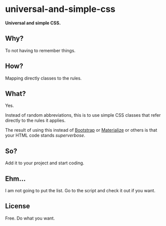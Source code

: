 # universal-and-simple-css

**Universal and simple CSS.**

## Why?

To not having to remember things.

## How?

Mapping directly classes to the rules.

## What?

Yes.

Instead of random abbreviations, this is to use simple CSS classes that refer directly to the rules it applies.

The result of using this instead of [Bootstrap](#) or [Materialize](#) or others is that your HTML code stands *superverbose*.

## So?

Add it to your project and start coding.

## Ehm...

I am not going to put the list. Go to the script and check it out if you want.

## License

Free. Do what you want.